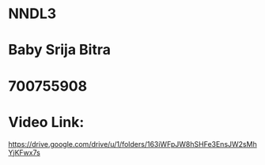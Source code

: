 # NNDL3
# Baby Srija Bitra
# 700755908
# Video Link: 
https://drive.google.com/drive/u/1/folders/163iWFpJW8hSHFe3EnsJW2sMhYjKFwx7s
